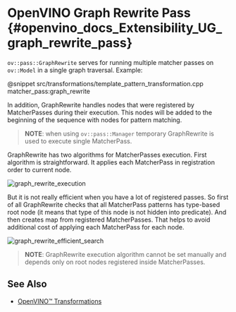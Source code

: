 # OpenVINO Graph Rewrite Pass {#openvino_docs_Extensibility_UG_graph_rewrite_pass}

`ov::pass::GraphRewrite` serves for running multiple matcher passes on `ov::Model` in a single graph traversal.
Example:

@snippet src/transformations/template_pattern_transformation.cpp matcher_pass:graph_rewrite

In addition, GraphRewrite handles nodes that were registered by MatcherPasses during their execution. This nodes will be added to the beginning of the sequence with nodes for pattern matching.

> **NOTE**: when using `ov::pass::Manager` temporary GraphRewrite is used to execute single MatcherPass.

GraphRewrite has two algorithms for MatcherPasses execution. First algorithm is straightforward. It applies each MatcherPass in registration order to current node.

![graph_rewrite_execution]

But it is not really efficient when you have a lot of registered passes. So first of all GraphRewrite checks that all MatcherPass patterns has type-based root node (it means that type of this node is not hidden into predicate).
And then creates map from registered MatcherPasses. That helps to avoid additional cost of applying each MatcherPass for each node.

![graph_rewrite_efficient_search]

> **NOTE**: GraphRewrite execution algorithm cannot be set manually and depends only on root nodes registered inside MatcherPasses.

## See Also

* [OpenVINO™ Transformations](./ov_transformations.md)

[graph_rewrite_execution]: ./img/graph_rewrite_execution.png
[graph_rewrite_efficient_search]: ./img/graph_rewrite_efficient_search.png
